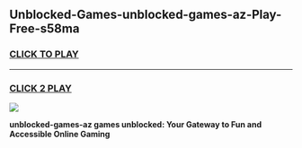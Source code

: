 
## Unblocked-Games-unblocked-games-az-Play-Free-s58ma
<h3>
<a href="https://premium76.site?title=unblocked-games-az&ref=10A">CLICK TO PLAY</a></h3>
<hr>

<h3>
<a href="https://premium76.site?title=unblocked-games-az&ref=10A">CLICK 2 PLAY</a>
  
</h3>

<a href="https://premium76.site?title=unblocked-games-az&ref=10A"><img src="https://clearcache.store/games.png"></a>


**unblocked-games-az games unblocked: Your Gateway to Fun and Accessible Online Gaming**
